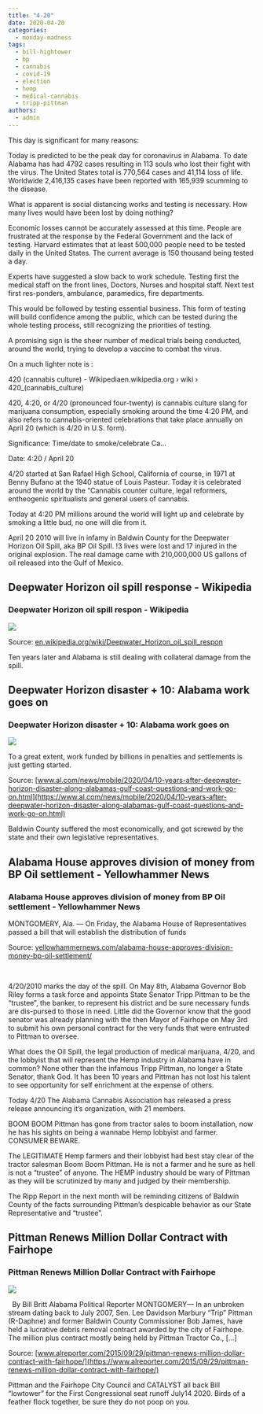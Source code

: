 ```yaml
---
title: "4-20"
date: 2020-04-20
categories: 
  - monday-madness
tags: 
  - bill-hightower
  - bp
  - cannabis
  - covid-19
  - election
  - hemp
  - medical-cannabis
  - tripp-pittman
authors: 
  - admin
---
```


This day is significant for many reasons:

Today is predicted to be the peak day for coronavirus in Alabama. To date Alabama has had 4792 cases resulting in 113 souls who lost their fight with the virus. The United States total is 770,564 cases and 41,114 loss of life. Worldwide 2,416,135 cases have been reported with 165,939 scumming to the disease.

What is apparent is social distancing works and testing is necessary. How many lives would have been lost by doing nothing?

Economic losses cannot be accurately assessed at this time. People are frustrated at the response by the Federal Government and the lack of testing. Harvard estimates that at least 500,000 people need to be tested daily in the United States. The current average is 150 thousand being tested a day.

Experts have suggested a slow back to work schedule. Testing first the medical staff on the front lines, Doctors, Nurses and hospital staff. Next test first res-ponders, ambulance, paramedics, fire departments.

This would be followed by testing essential business. This form of testing will build confidence among the public, which can be tested during the whole testing process, still recognizing the priorities of testing.

A promising sign is the sheer number of medical trials being conducted, around the world, trying to develop a vaccine to combat the virus.

On a much lighter note is :

420 (cannabis culture) - Wikipediaen.wikipedia.org › wiki › 420\_(cannabis\_culture)

420, 4:20, or 4/20 (pronounced four-twenty) is cannabis culture slang for marijuana consumption, especially smoking around the time 4:20 PM, and also refers to cannabis-oriented celebrations that take place annually on April 20 (which is 4/20 in U.S. form).

Significance‎: ‎Time/date to smoke/celebrate Ca...

Date‎: ‎4:20 / April 20

4/20 started at San Rafael High School, California of course, in 1971 at Benny Bufano at the 1940 statue of Louis Pasteur. Today it is celebrated around the world by the “Cannabis counter culture, legal reformers, entheogenic spiritualists and general users of cannabis.

Today at 4:20 PM millions around the world will light up and celebrate by smoking a little bud, no one will die from it.

April 20 2010 will live in infamy in Baldwin County for the Deepwater Horizon Oil Spill, aka BP Oil Spill. !3 lives were lost and 17 injured in the original explosion. The real damage came with 210,000,000 US gallons of oil released into the Gulf of Mexico.

## Deepwater Horizon oil spill response - Wikipedia

### Deepwater Horizon oil spill respon - Wikipedia

![](https://upload.wikimedia.org/wikipedia/en/thumb/0/06/Wiktionary-logo-v2.svg/30px-Wiktionary-logo-v2.svg.png)

Source: [en.wikipedia.org/wiki/Deepwater\_Horizon\_oil\_spill\_respon](https://en.wikipedia.org/wiki/Deepwater_Horizon_oil_spill_respon)

Ten years later and Alabama is still dealing with collateral damage from the spill.

## Deepwater Horizon disaster + 10: Alabama work goes on

### Deepwater Horizon disaster + 10: Alabama work goes on

![](https://www.al.com/resizer/lKQ0T1Q43IN4UgVcWhiAepcmA2A=/1280x0/smart/arc-anglerfish-arc2-prod-advancelocal.s3.amazonaws.com/public/OAE5ZW2FCZAZXIEE4YMGTTDQBY.jpg)

To a great extent, work funded by billions in penalties and settlements is just getting started.

Source: [www.al.com/news/mobile/2020/04/10-years-after-deepwater-horizon-disaster-along-alabamas-gulf-coast-questions-and-work-go-on.html](https://www.al.com/news/mobile/2020/04/10-years-after-deepwater-horizon-disaster-along-alabamas-gulf-coast-questions-and-work-go-on.html)

Baldwin County suffered the most economically, and got screwed by the state and their own legislative representatives.

## Alabama House approves division of money from BP Oil settlement - Yellowhammer News

### Alabama House approves division of money from BP Oil settlement - Yellowhammer News

MONTGOMERY, Ala. — On Friday, the Alabama House of Representatives passed a bill that will establish the distribution of funds

Source: [yellowhammernews.com/alabama-house-approves-division-money-bp-oil-settlement/](https://yellowhammernews.com/alabama-house-approves-division-money-bp-oil-settlement/)

 

4/20/2010 marks the day of the spill. On May 8th, Alabama Governor Bob Riley forms a task force and appoints State Senator Tripp Pittman to be the “trustee”, the banker, to represent his district and be sure necessary funds are dis-pursed to those in need. Little did the Governor know that the good senator was already planning with the then Mayor of Fairhope on May 3rd to submit his own personal contract for the very funds that were entrusted to Pittman to oversee.

What does the Oil Spill, the legal production of medical marijuana, 4/20, and the lobbyist that will represent the Hemp industry in Alabama have in common? None other than the infamous Tripp Pittman, no longer a State Senator, thank God. It has been 10 years and Pittman has not lost his talent to see opportunity for self enrichment at the expense of others.

Today 4/20 The Alabama Cannabis Association has released a press release announcing it’s organization, with 21 members.

BOOM BOOM Pittman has gone from tractor sales to boom installation, now he has his sights on being a wannabe Hemp lobbyist and farmer. CONSUMER BEWARE.

The LEGITIMATE Hemp farmers and their lobbyist had best stay clear of the tractor salesman Boom Boom Pittman. He is not a farmer and he sure as hell is not a “trustee” of anyone. The HEMP industry should be wary of Pittman as they will be scrutinized by many and judged by their membership.

The Ripp Report in the next month will be reminding citizens of Baldwin County of the facts surrounding Pittman’s despicable behavior as our State Representative and “trustee”.

## Pittman Renews Million Dollar Contract with Fairhope

### Pittman Renews Million Dollar Contract with Fairhope

![](https://i2.wp.com/www.alreporter.com/wp-content/uploads/2015/10/money.jpg?resize=1000%2C500&ssl=1)

  By Bill Britt Alabama Political Reporter MONTGOMERY— In an unbroken stream dating back to July 2007, Sen. Lee Davidson Marbury “Trip” Pittman (R-Daphne) and former Baldwin County Commissioner Bob James, have held a lucrative debris removal contract awarded by the city of Fairhope. The million plus contract mostly being held by Pittman Tractor Co., \[…\]

Source: [www.alreporter.com/2015/09/29/pittman-renews-million-dollar-contract-with-fairhope/](https://www.alreporter.com/2015/09/29/pittman-renews-million-dollar-contract-with-fairhope/)

Pittman and the Fairhope City Council and CATALYST all back Bill “lowtower” for the First Congressional seat runoff July14 2020. Birds of a feather flock together, be sure they do not poop on you.
